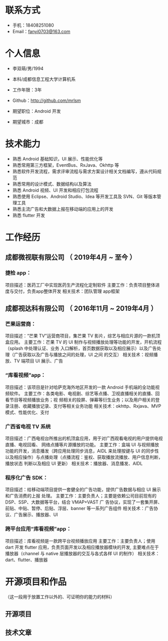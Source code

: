 
# 联系方式

- 手机：18408251080
- Email：fanyi0703@163.com

# 个人信息

 - 李双萌/男/1994 
 - 本科/成都信息工程大学计算机系 
 - 工作年限：3年
 - Github：http://github.com/mrlsm

 - 期望职位：Android 开发
 - 期望城市：成都

# 技术能力

 - 熟悉 Android 基础知识，UI 展示、性能优化等
 - 熟悉常用第三方框架，EventBus、RxJava、Okhttp 等
 - 熟悉软件开发流程，需求评审流程与需求方案设计相关文档编写，遵从代码规范
 - 熟悉常用的设计模式、数据结构以及算法
 - 熟悉 Android 视频、UI 开发和相应打包流程
 - 熟悉使用 Eclipse、Android Studio、Idea 等开发工具及 SVN、Git 等版本管理工具
 - 熟悉主流广告和大数据上报在移动端的应用上的开发
 - 熟悉 flutter 开发 

# 工作经历

## 成都微视联有限公司 （ 2019年4月 ~ 至今 ）

### 捷检 app：
项目描述：医药工厂中实现医药生产流程化定制软件
主要工作：负责项目整体进度与交付，负责app整体开发
相关技术：团队管理 app框架
  
## 成都视达科有限公司 （ 2016年11月 ~ 2019年4月 ）

### 芒果运营商：
项目描述：“芒果 TV”运营商项目，集芒果 TV 影片，综艺与相应片源的一款机顶盒应用。
主要工作：芒果 TV 的 UI 制作与视频播放处理等功能的开发，开机流程（splash 中处理认证、业务
入口解析，首页数据获取以及相应展示）以及广告处理（广告获取以及广告与播放之间的处理，UI 之间
的交互）
相关技术：视频播放、TV 端项目 UI 展示、广告

### “库看视频”app：
项目描述：该项目是针对哈萨克海外地区开发的一款 Android 手机端的全功能视频软件。
主要工作：各类电影、电视剧、综艺等点播、卫视直播相关的直播、回看节目等视频播放业务；视
频相关的投屏、弹幕等衍生业务；以及用户相关的登录注册、收藏播放记录、支付等相关业务功能
相关技术：okhttp、Rxjava、MVP 模式、性能优化、支付

### 广西省电视 TV 系统
项目描述：广西电视台所推出的机顶盒应用，用于对广西观看电视的用户提供电视直播、电视回看、
网络点播等片源播放的功能。
主要工作：盒端 UI 与视频播放功能的开发，消息播发（跨应用处理同步消息，AIDL 来处理按键与
UI 的同步性以及相应操作）与点播处理（点播流程：鉴权、获取播放流播放、用户信息判断，播放状态
判断以及相应 UI 更新）
相关技术：播放器、消息播发、AIDL

### 程序化广告 SDK：
项目描述：给移动端项目提供一套健全的广告功能，提供广告数据与相应 UI 展示和广告消费的上报
处理。
主要工作：主要负责人；主要是依赖公司目前现有的 DSP、SSP、大数据等平台，结合 VMAP+VAST 广
告协议，实现了一套集开屏、前贴、中贴、暂停、后贴、浮层、banner 等一系列广告组件
相关技术：广告协议、广告展示、播放器、UI

### 跨平台应用“库看视频”app：
项目描述：库看视频是一款跨平台视频播放应用
主要工作：主要负责人；使用 dart 开发 flutter 应用，负责页面开发以及相应播放器模块的开发, 主要难点在于播放器（channel 与 native 层播放器的交互与各式各样 UI 的制作）
相关技术：dart、flutter、播放器
  
# 开源项目和作品
（这一段用于放置工作以外的、可证明你的能力的材料）

## 开源项目


## 技术文章

